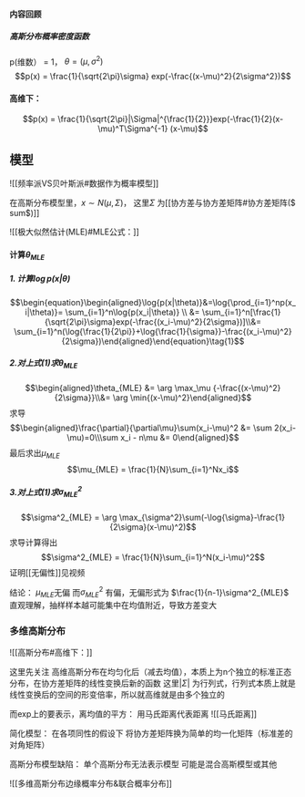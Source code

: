 #### 内容回顾
##### 高斯分布概率密度函数
p(维数） = 1， $\theta = (\mu, \sigma^2)$
$$p(x) = \frac{1}{\sqrt{2\pi}\sigma} exp(-\frac{(x-\mu)^2}{2\sigma^2})$$
#### 高维下： 
$$p(x) = \frac{1}{\sqrt{2\pi}|\Sigma|^{\frac{1}{2}}}exp(-\frac{1}{2}(x-\mu)^T\Sigma^{-1} (x-\mu)$$


## 模型
![[频率派VS贝叶斯派#数据作为概率模型]]

在高斯分布模型里，$x\sim N(\mu,\Sigma)$， 这里$\Sigma$ 为[[协方差与协方差矩阵#协方差矩阵($ sum$)]]


![[极大似然估计(MLE)#MLE公式：]]

#### 计算$\theta_{MLE}$
##### 1. 计算$\log{p(x|\theta)}$
$$\begin{equation}\begin{aligned}\log{p(x|\theta)}&=\log{\prod_{i=1}^np(x_i|\theta)}= \sum_{i=1}^n\log{p(x_i|\theta)} \\ &= \sum_{i=1}^n[\frac{1}{\sqrt{2\pi}\sigma}exp(-\frac{(x_i-\mu)^2}{2\sigma})]\\&= \sum_{i=1}^n(\log{\frac{1}{2\pi}}+\log{\frac{1}{\sigma}}-\frac{(x_i-\mu)^2}{2\sigma})\end{aligned}\end{equation}\tag{1}$$
##### 2.对上式(1)求$\theta_{MLE}$
$$\begin{aligned}\theta_{MLE} &= \arg \max_\mu {-\frac{(x-\mu)^2}{2\sigma}}\\&=
\arg \min{(x-\mu)^2}\end{aligned}$$
求导
$$\begin{aligned}\frac{\partial}{\partial\mu}\sum(x_i-\mu)^2 &= \sum 2(x_i-\mu)=0\\\sum x_i - n\mu &= 0\end{aligned}$$
最后求出$\mu_{MLE}$
$$\mu_{MLE} = \frac{1}{N}\sum_{i=1}^Nx_i$$
##### 3.对上式(1)求$\sigma_{MLE}^2$
$$\sigma^2_{MLE} = \arg \max_{\sigma^2}\sum(-\log{\sigma}-\frac{1}{2\sigma}(x-\mu)^2)$$
求导计算得出
$$\sigma^2_{MLE} = \frac{1}{N}\sum_{i=1}^N(x_i-\mu)^2$$
证明[[无偏性]]见视频

结论： 
	$\mu_{MLE}$无偏
	而$\sigma^2_{MLE}$ 有偏，无偏形式为 $\frac{1}{n-1}\sigma^2_{MLE}$
	直观理解，抽样样本越可能集中在均值附近，导致方差变大

### 多维高斯分布
![[高斯分布#高维下：]]


这里先关注
高维高斯分布在均匀化后（减去均值），本质上为n个独立的标准正态分布，在协方差矩阵的线性变换后新的函数
这里$|\Sigma|$ 为行列式，行列式本质上就是线性变换后的空间的形变倍率，所以就高维就是由多个独立的

而exp上的要表示，离均值的平方：
用马氏距离代表距离
![[马氏距离]]


简化模型：
	在各项同性的假设下
	将协方差矩阵换为简单的均一化矩阵（标准差的对角矩阵）

高斯分布模型缺陷：
	单个高斯分布无法表示模型
	可能是混合高斯模型或其他

![[多维高斯分布边缘概率分布&联合概率分布]]


